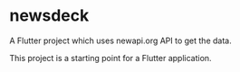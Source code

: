 # newsdeck

A Flutter project which uses newapi.org API to get the data.


This project is a starting point for a Flutter application.



